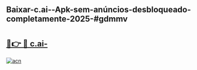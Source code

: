 ## Baixar-c.ai--Apk-sem-anúncios-desbloqueado-completamente-2025-#gdmmv

# <h2><a href="https://ainizakaria.my?title=c.ai-&ref=20M">🔗👉 🔴 c.ai-</a></h2>

[![acn](https://github.com/user-attachments/assets/0f9c940e-d8b0-45ae-aac7-cd30a18b3e1c)](https://ainizakaria.my?title=c.ai-&ref=20M)

